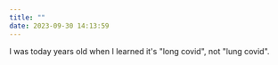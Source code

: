 ```yaml
---
title: ""
date: 2023-09-30 14:13:59
---
```

I was today years old when I learned it's "long covid", not "lung covid".
